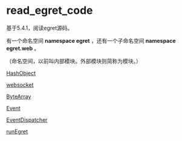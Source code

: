 # read_egret_code

基于5.4.1，阅读egret源码。

有一个命名空间 **namespace egret** ，还有一个子命名空间 **namespace egret.web** 。

（命名空间，以前叫内部模块。外部模块则简称为模块。）

[HashObject](./md/HashObject.md)

[websocket](./md/websocket.md)

[ByteArray](./md/ByteArray.md)

[Event](./md/Event.md)

[EventDispatcher](./md/EventDispatcher.md)

[runEgret](./md/runEgret.md)
